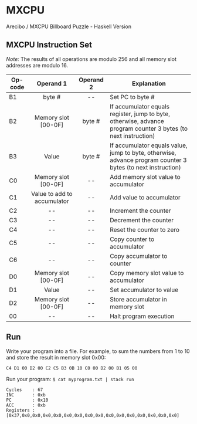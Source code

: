 # MXCPU

Arecibo / MXCPU Billboard Puzzle - Haskell Version

## MXCPU Instruction Set

*Note:* The results of all operations are modulo 256 and all memory slot addresses are modulo 16.

| Op-code       | Operand 1     | Operand 2 | Explanation |
| ------------- |:-------------:|:---------:| ----------- |
|B1|byte #|--|Set PC to byte #|
|B2|Memory slot [00-0F]|byte #|If accumulator equals register, jump to byte, otherwise, advance program counter 3 bytes (to next instruction)|
|B3|Value|byte #|If accumulator equals value, jump to byte, otherwise, advance program counter 3 bytes (to next instruction)|
|C0|Memory slot [00-0F]|--|Add memory slot value to accumulator|
|C1|Value to add to accumulator|--|Add value to accumulator|
|C2|--|--|Increment the counter|
|C3|--|--|Decrement the counter|
|C4|--|--|Reset the counter to zero|
|C5|--|--|Copy counter to accumulator|
|C6|--|--|Copy accumulator to counter|
|D0|Memory slot [00-0F]|--|Copy memory slot value to accumulator|
|D1|Value|--|Set accumulator to value|
|D2|Memory slot [00-0F]|--|Store accumulator in memory slot|
|00|--|--|Halt program execution|

## Run

Write your program into a file. For example, to sum the numbers from 1 to 10 and store the result in memory slot 0x00:
```
C4 D1 00 D2 00 C2 C5 B3 0B 10 C0 00 D2 00 B1 05 00
```

Run your program: `$ cat myprogram.txt | stack run`

```
Cycles    : 67
INC       : 0xb
PC        : 0x10
ACC       : 0xb
Registers : [0x37,0x0,0x0,0x0,0x0,0x0,0x0,0x0,0x0,0x0,0x0,0x0,0x0,0x0,0x0,0x0]
```
